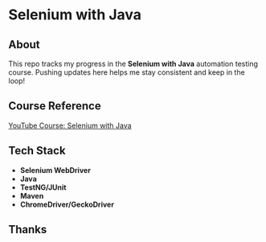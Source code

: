 # Selenium with Java 

## About
This repo tracks my progress in the **Selenium with Java** automation testing course. Pushing updates here helps me stay consistent and keep in the loop! 

## Course Reference
[YouTube Course: Selenium with Java](https://www.youtube.com/watch?v=qR20KF7wxSU&list=PLUDwpEzHYYLtQzEEEldbjPAR-gnStv4sR)

## Tech Stack
- **Selenium WebDriver**
- **Java**
- **TestNG/JUnit**
- **Maven**
- **ChromeDriver/GeckoDriver**

## Thanks

